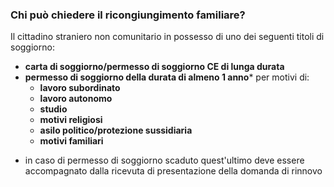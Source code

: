 
### Chi può chiedere il ricongiungimento familiare?

Il cittadino straniero non comunitario in possesso di uno dei seguenti
titoli di soggiorno: 
- **carta di soggiorno/permesso di soggiorno CE di
lunga durata**
- **permesso di soggiorno della durata di almeno 1 anno*** per
motivi di:
  - **lavoro subordinato**
  - **lavoro autonomo**
  - **studio**
  - **motivi religiosi**
  - **asilo politico/protezione sussidiaria**
  - **motivi familiari**
  
* in caso di
permesso di soggiorno scaduto quest'ultimo deve essere accompagnato dalla ricevuta di presentazione della domanda di rinnovo
